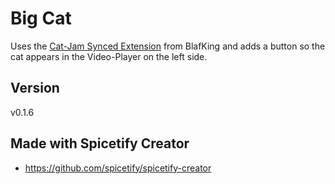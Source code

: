# Big Cat 

Uses the [Cat-Jam Synced Extension](https://github.com/BlafKing/spicetify-cat-jam-synced) from BlafKing and adds a button so the cat appears in the Video-Player on the left side.

## Version

v0.1.6

## Made with Spicetify Creator
- https://github.com/spicetify/spicetify-creator
